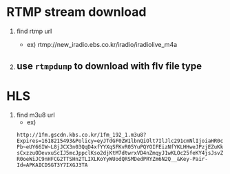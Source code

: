 # RTMP stream download
1. find rtmp url
    - ex) rtmp://new_iradio.ebs.co.kr/iradio/iradiolive_m4a
    
2. use `rtmpdump` to download with flv file type
    - 

# HLS
1. find m3u8 url
    - ex) 
   ```
   http://1fm.gscdn.kbs.co.kr/1fm_192_1.m3u8?Expires=1618215493&Policy=eyJTdGF0ZW1lbnQiOlt7IlJlc291cmNlIjoiaHR0cDovLzFmbS5nc2Nkbi5rYnMuY28ua3IvMWZtXzE5Ml8xLm0zdTgiLCJDb25kaXRpb24iOnsiRGF0ZUxlc3NUaGFuIjp7IkFXUzpFcG9jaFRpbWUiOjE2MTgyMTU0OTN9fX1dfQ__&Signature=l2L~HoxlcldO471Ot8T1dLV6ZNh05HFj-Pb~eUY66IW~L8jJCX3n03QqD4xfYYXqSFKvR05YuPQYOIFEizNfYKLHHweJPzjEZuKk7dbRgHrR9IECiTi-sCxzzuODevxuScIJ5mcJppclKso2djKtM7dtwrxVD4nZmqyJ1wKLOc25feKY4jsJsvZZ0rBHxlJTBNh1Vg2~7Vj0fqCAapZOshwK6AsPaYySD5ip1IbFD2nOhQUYJ5zDo7YMjRAyrLdFlvDsLRHwPGCLhZBu9Bd~0QVJ1KjpvoeokKa-R0oeWiJC9nHFCG2TTSHn2TLIXLKoYyWUodQRSMDedPRYZm6N2Q__&Key-Pair-Id=APKAICDSGT3Y7IXGJ3TA
   ```